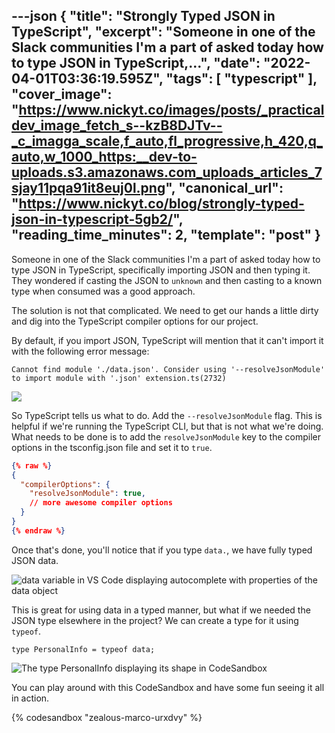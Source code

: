 ---json
{
  "title": "Strongly Typed JSON in TypeScript",
  "excerpt": "Someone in one of the Slack communities I'm a part of asked today how to type JSON in TypeScript,...",
  "date": "2022-04-01T03:36:19.595Z",
  "tags": [
    "typescript"
  ],
  "cover_image": "https://www.nickyt.co/images/posts/_practicaldev_image_fetch_s--kzB8DJTv--_c_imagga_scale,f_auto,fl_progressive,h_420,q_auto,w_1000_https:__dev-to-uploads.s3.amazonaws.com_uploads_articles_7sjay11pqa91it8euj0l.png",
  "canonical_url": "https://www.nickyt.co/blog/strongly-typed-json-in-typescript-5gb2/",
  "reading_time_minutes": 2,
  "template": "post"
}
---

Someone in one of the Slack communities I'm a part of asked today how to type JSON in TypeScript, specifically importing JSON and then typing it. They wondered if casting the JSON to `unknown` and then casting to a known type when consumed was a good approach.

The solution is not that complicated. We need to get our hands a little dirty and dig into the TypeScript compiler options for our project.

By default, if you import JSON, TypeScript will mention that it can't import it with the following error message:

`Cannot find module './data.json'. Consider using '--resolveJsonModule' to import module with '.json' extension.ts(2732)`

![](https://www.nickyt.co/images/posts/_uploads_articles_s5csqewe14a9n4kr523d.png)

So TypeScript tells us what to do. Add the `--resolveJsonModule` flag. This is helpful if we're running the TypeScript CLI, but that is not what we're doing. What needs to be done is to add the `resolveJsonModule` key to the compiler options in the tsconfig.json file and set it to `true`.

```json
{% raw %}
{
  "compilerOptions": {
    "resolveJsonModule": true,
    // more awesome compiler options
  }
}
{% endraw %}
```

Once that's done, you'll notice that if you type `data.`, we have fully typed JSON data.

![data variable in VS Code displaying autocomplete with properties of the data object](https://www.nickyt.co/images/posts/_uploads_articles_w5o2nxl0hik2gwhpy6m1.png)

This is great for using data in a typed manner, but what if we needed the JSON type elsewhere in the project? We can create a type for it using `typeof`.

`type PersonalInfo = typeof data;`

![The type PersonalInfo displaying its shape in CodeSandbox](https://www.nickyt.co/images/posts/_uploads_articles_g5sbz0a6386yfgwz7376.png)

You can play around with this CodeSandbox and have some fun seeing it all in action.

{% codesandbox "zealous-marco-urxdvy" %}
